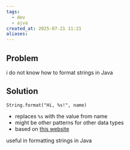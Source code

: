 ```yaml
---
tags:
  - dev
  - ajva
created_at: 2025-07-21 11:21
aliases:
---
```

## Problem
i do not know how to format strings in Java

## Solution
```
String.format("Hi, %s!", name)
```
- replaces `%s` with the value from name
- might be other patterns for other data types
- based on [this website](https://www.w3schools.com/java/ref_string_format.asp)

useful in formatting strings in Java